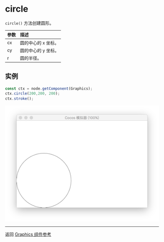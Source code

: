 # circle

`circle()` 方法创建圆形。

| 参数 | 描述 |
| :-------------- | :----------- |
| cx | 圆的中心的 x 坐标。|
| cy | 圆的中心的 y 坐标。|
| r | 圆的半径。|

## 实例

```ts
const ctx = node.getComponent(Graphics);
ctx.circle(200,200, 200);
ctx.stroke();
```

<img src="./circle.png">

<hr>

返回 [Graphics 组件参考](../graphics.md)
